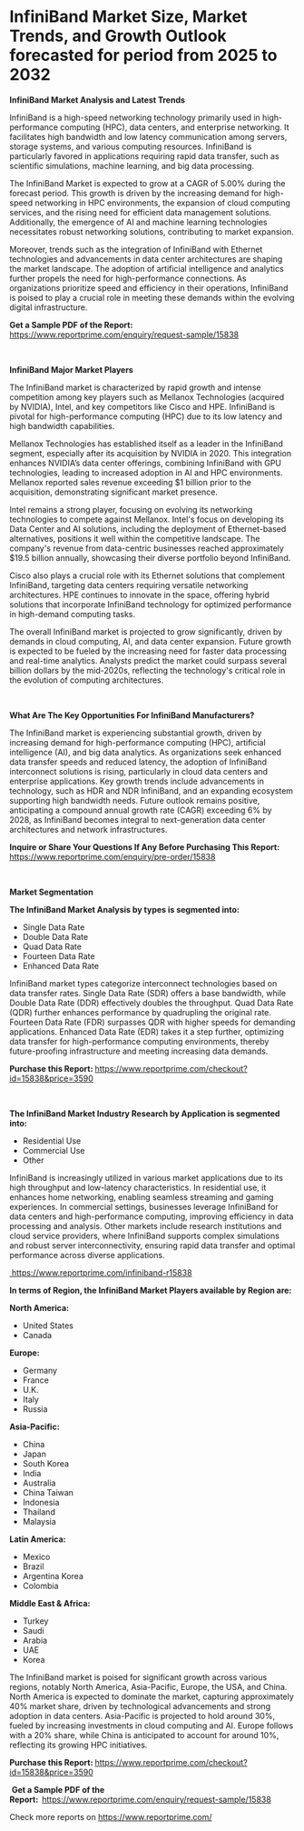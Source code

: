 <p><h1>InfiniBand Market Size, Market Trends, and Growth Outlook forecasted for period from 2025 to 2032</h1></p><p><strong>InfiniBand Market Analysis and Latest Trends</strong></p>
<p><p>InfiniBand is a high-speed networking technology primarily used in high-performance computing (HPC), data centers, and enterprise networking. It facilitates high bandwidth and low latency communication among servers, storage systems, and various computing resources. InfiniBand is particularly favored in applications requiring rapid data transfer, such as scientific simulations, machine learning, and big data processing.</p><p>The InfiniBand Market is expected to grow at a CAGR of 5.00% during the forecast period. This growth is driven by the increasing demand for high-speed networking in HPC environments, the expansion of cloud computing services, and the rising need for efficient data management solutions. Additionally, the emergence of AI and machine learning technologies necessitates robust networking solutions, contributing to market expansion. </p><p>Moreover, trends such as the integration of InfiniBand with Ethernet technologies and advancements in data center architectures are shaping the market landscape. The adoption of artificial intelligence and analytics further propels the need for high-performance connections. As organizations prioritize speed and efficiency in their operations, InfiniBand is poised to play a crucial role in meeting these demands within the evolving digital infrastructure.</p></p>
<p><strong>Get a Sample PDF of the Report:&nbsp;</strong> <a href="https://www.reportprime.com/enquiry/request-sample/15838?utm_campaign=2633&utm_medium=2&utm_source=Github&utm_content=ia&utm_term=20032025&utm_id=infiniband">https://www.reportprime.com/enquiry/request-sample/15838</a></p>
<p>&nbsp;</p>
<p><strong>InfiniBand Major Market Players</strong></p>
<p><p>The InfiniBand market is characterized by rapid growth and intense competition among key players such as Mellanox Technologies (acquired by NVIDIA), Intel, and key competitors like Cisco and HPE. InfiniBand is pivotal for high-performance computing (HPC) due to its low latency and high bandwidth capabilities.</p><p>Mellanox Technologies has established itself as a leader in the InfiniBand segment, especially after its acquisition by NVIDIA in 2020. This integration enhances NVIDIA’s data center offerings, combining InfiniBand with GPU technologies, leading to increased adoption in AI and HPC environments. Mellanox reported sales revenue exceeding $1 billion prior to the acquisition, demonstrating significant market presence.</p><p>Intel remains a strong player, focusing on evolving its networking technologies to compete against Mellanox. Intel's focus on developing its Data Center and AI solutions, including the deployment of Ethernet-based alternatives, positions it well within the competitive landscape. The company's revenue from data-centric businesses reached approximately $19.5 billion annually, showcasing their diverse portfolio beyond InfiniBand.</p><p>Cisco also plays a crucial role with its Ethernet solutions that complement InfiniBand, targeting data centers requiring versatile networking architectures. HPE continues to innovate in the space, offering hybrid solutions that incorporate InfiniBand technology for optimized performance in high-demand computing tasks.</p><p>The overall InfiniBand market is projected to grow significantly, driven by demands in cloud computing, AI, and data center expansion. Future growth is expected to be fueled by the increasing need for faster data processing and real-time analytics. Analysts predict the market could surpass several billion dollars by the mid-2020s, reflecting the technology's critical role in the evolution of computing architectures.</p></p>
<p>&nbsp;</p>
<p><strong>What Are The Key Opportunities For InfiniBand Manufacturers?</strong></p>
<p><p>The InfiniBand market is experiencing substantial growth, driven by increasing demand for high-performance computing (HPC), artificial intelligence (AI), and big data analytics. As organizations seek enhanced data transfer speeds and reduced latency, the adoption of InfiniBand interconnect solutions is rising, particularly in cloud data centers and enterprise applications. Key growth trends include advancements in technology, such as HDR and NDR InfiniBand, and an expanding ecosystem supporting high bandwidth needs. Future outlook remains positive, anticipating a compound annual growth rate (CAGR) exceeding 6% by 2028, as InfiniBand becomes integral to next-generation data center architectures and network infrastructures.</p></p>
<p><strong>Inquire or Share Your Questions If Any Before Purchasing This Report:</strong> <a href="https://www.reportprime.com/enquiry/pre-order/15838?utm_campaign=2633&utm_medium=2&utm_source=Github&utm_content=ia&utm_term=20032025&utm_id=infiniband">https://www.reportprime.com/enquiry/pre-order/15838</a></p>
<p>&nbsp;</p>
<p><strong>Market Segmentation</strong></p>
<p><strong>The InfiniBand Market Analysis by types is segmented into:</strong></p>
<p><ul><li>Single Data Rate</li><li>Double Data Rate</li><li>Quad Data Rate</li><li>Fourteen Data Rate</li><li>Enhanced Data Rate</li></ul></p>
<p><p>InfiniBand market types categorize interconnect technologies based on data transfer rates. Single Data Rate (SDR) offers a base bandwidth, while Double Data Rate (DDR) effectively doubles the throughput. Quad Data Rate (QDR) further enhances performance by quadrupling the original rate. Fourteen Data Rate (FDR) surpasses QDR with higher speeds for demanding applications. Enhanced Data Rate (EDR) takes it a step further, optimizing data transfer for high-performance computing environments, thereby future-proofing infrastructure and meeting increasing data demands.</p></p>
<p><strong>Purchase this Report:&nbsp;</strong><a href="https://www.reportprime.com/checkout?id=15838&price=3590&utm_campaign=2633&utm_medium=2&utm_source=Github&utm_content=ia&utm_term=20032025&utm_id=infiniband">https://www.reportprime.com/checkout?id=15838&price=3590</a></p>
<p>&nbsp;</p>
<p><strong>The InfiniBand Market Industry Research by Application is segmented into:</strong></p>
<p><ul><li>Residential Use</li><li>Commercial Use</li><li>Other</li></ul></p>
<p><p>InfiniBand is increasingly utilized in various market applications due to its high throughput and low-latency characteristics. In residential use, it enhances home networking, enabling seamless streaming and gaming experiences. In commercial settings, businesses leverage InfiniBand for data centers and high-performance computing, improving efficiency in data processing and analysis. Other markets include research institutions and cloud service providers, where InfiniBand supports complex simulations and robust server interconnectivity, ensuring rapid data transfer and optimal performance across diverse applications.</p></p>
<p><a href="https://www.reportprime.com/infiniband-r15838?utm_campaign=2633&utm_medium=2&utm_source=Github&utm_content=ia&utm_term=20032025&utm_id=infiniband">&nbsp;https://www.reportprime.com/infiniband-r15838</a></p>
<p><strong>In terms of Region, the InfiniBand Market Players available by Region are:</strong></p>
<p>
    <p> <strong> North America: </strong>
        <ul>
            <li>United States</li>
            <li>Canada</li>
        </ul>
        </p> 
    <p> <strong> Europe: </strong>
        <ul>
            <li>Germany</li>
            <li>France</li>
            <li>U.K.</li>
            <li>Italy</li>
            <li>Russia</li>
        </ul>
        </p> 
    <p> <strong> Asia-Pacific: </strong>
        <ul>
            <li>China</li>
            <li>Japan</li>
            <li>South Korea</li>
            <li>India</li>
            <li>Australia</li>
            <li>China Taiwan</li>
            <li>Indonesia</li>
            <li>Thailand</li>
            <li>Malaysia</li>
        </ul>
        </p> 
    <p> <strong> Latin America: </strong>
        <ul>
            <li>Mexico</li>
            <li>Brazil</li>
            <li>Argentina Korea</li>
            <li>Colombia</li>
        </ul>
        </p> 
    <p> <strong> Middle East & Africa: </strong>
        <ul>
            <li>Turkey</li>
            <li>Saudi</li>
            <li>Arabia</li>
            <li>UAE</li>
            <li>Korea</li>
        </ul>
    </p>
    </p>
<p><p>The InfiniBand market is poised for significant growth across various regions, notably North America, Asia-Pacific, Europe, the USA, and China. North America is expected to dominate the market, capturing approximately 40% market share, driven by technological advancements and strong adoption in data centers. Asia-Pacific is projected to hold around 30%, fueled by increasing investments in cloud computing and AI. Europe follows with a 20% share, while China is anticipated to account for around 10%, reflecting its growing HPC initiatives.</p></p>
<p><strong>Purchase this Report: </strong><a href="https://www.reportprime.com/checkout?id=15838&price=3590&utm_campaign=2633&utm_medium=2&utm_source=Github&utm_content=ia&utm_term=20032025&utm_id=infiniband">https://www.reportprime.com/checkout?id=15838&price=3590</a></p>
<p>&nbsp;<strong>Get a Sample PDF of the Report:&nbsp;&nbsp;</strong><a href="https://www.reportprime.com/enquiry/request-sample/15838?utm_campaign=2633&utm_medium=2&utm_source=Github&utm_content=ia&utm_term=20032025&utm_id=infiniband">https://www.reportprime.com/enquiry/request-sample/15838</a></p>
<p><strong></strong></p>
<p>Check more reports on <a href="https://www.reportprime.com/?utm_campaign=2633&utm_medium=2&utm_source=Github&utm_content=ia&utm_term=20032025&utm_id=infiniband">https://www.reportprime.com/</a></p>